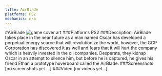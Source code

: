 ```yaml
---
title: AirBlade
platforms: PS2
mechanics: n/a
---
```

#AirBlade
![game cover art](//images.igdb.com/igdb/image/upload/t_cover_big/nvuguei8itcvxxrnpaom.jpg "Logo Title Text 1")
###Platforms
PS2
###Description:
AirBlade takes place in the near future as a man named Oscar has developed a perpetual energy source that will revolutionize the world, however, the GCP Corporation has discovered it as well and fears that it will hurt the company which is heavily invested in the oil companies. Desperate, they kidnap Oscar in an attempt to silence him, but before he is captured, he gives his friend Ethan a prototype hoverboard called the AirBlade.
###Screenshots
[no screenshots yet ...]
###Video
[no videos yet...]
